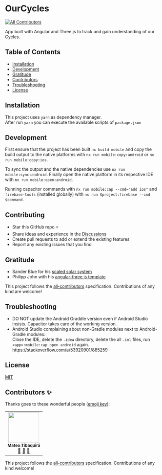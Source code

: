 # OurCycles
<!-- ALL-CONTRIBUTORS-BADGE:START - Do not remove or modify this section -->
[![All Contributors](https://img.shields.io/badge/all_contributors-1-orange.svg?style=flat-square)](#contributors-)
<!-- ALL-CONTRIBUTORS-BADGE:END -->

App built with Angular and Three.js to track and gain understanding of our Cycles.

## Table of Contents

- [Installation](#installation)
- [Development](#development)
- [Gratitude](#gratitude)
- [Contributors](#contributors)
- [Troubleshooting](#troubleshooting)
- [License](#license)

## Installation

This project uses `yarn` as dependency manager.  
After run `yarn` you can execute the available scripts of `package.json`

## Development

First ensure that the project has been built `nx build mobile` and copy the build output
to the native platforms with `nx run mobile:copy:android` or `nx run mobile:copy:ios`.

To sync the output and the native dependencies use `nx run mobile:sync:android`.
Finally open the native platform in its respective IDE with `nx run mobile:open:android`.

Running capacitor commands with `nx run mobile:cap --cmd="add ios"`
and `firebase-tools` (installed globally) with `nx run $project:firebase --cmd $command`.

## Contributing

- Star this GitHub repo :star:
- Share ideas and experience in the [Discussions](https://github.com/matheo/ourcycles/discussions)
- Create pull requests to add or extend the existing features
- Report any existing issues that you find

## Gratitude

- Sander Blue for his [scaled solar system][1]
- Philipp John with his [angular-three.js template][2]

<!-- ALL-CONTRIBUTORS-LIST:START - Do not remove or modify this section -->
<!-- ALL-CONTRIBUTORS-LIST:END -->

This project follows the [all-contributors](https://github.com/all-contributors/all-contributors) specification. Contributions of any kind are welcome!

## Troubleshooting

- DO NOT update the Android Graddle version even if Android Studio insists. Capacitor takes care of the working version.
- Android Studio complaining about non-Gradle modules next to Android-Gradle modules:  
  Close the IDE, delete the `.idea` directory, delete the all `.iml` files, run `<app>:mobile:cap open android` again.  
  <https://stackoverflow.com/a/53920901/885259>

## License

[MIT](LICENSE)

[1]: https://github.com/sanderblue/solar-system-threejs
[2]: https://github.com/JohnnyDevNull/ng-three-template

## Contributors ✨

Thanks goes to these wonderful people ([emoji key](https://allcontributors.org/docs/en/emoji-key)):

<!-- ALL-CONTRIBUTORS-LIST:START - Do not remove or modify this section -->
<!-- prettier-ignore-start -->
<!-- markdownlint-disable -->
<table>
  <tr>
    <td align="center"><a href="http://matheo.co"><img src="https://avatars.githubusercontent.com/u/260185?v=4?s=100" width="100px;" alt=""/><br /><sub><b>Mateo Tibaquirá</b></sub></a><br /><a href="#projectManagement-matheo" title="Project Management">📆</a> <a href="#tool-matheo" title="Tools">🔧</a> <a href="#ideas-matheo" title="Ideas, Planning, & Feedback">🤔</a></td>
  </tr>
</table>

<!-- markdownlint-restore -->
<!-- prettier-ignore-end -->

<!-- ALL-CONTRIBUTORS-LIST:END -->

This project follows the [all-contributors](https://github.com/all-contributors/all-contributors) specification. Contributions of any kind welcome!